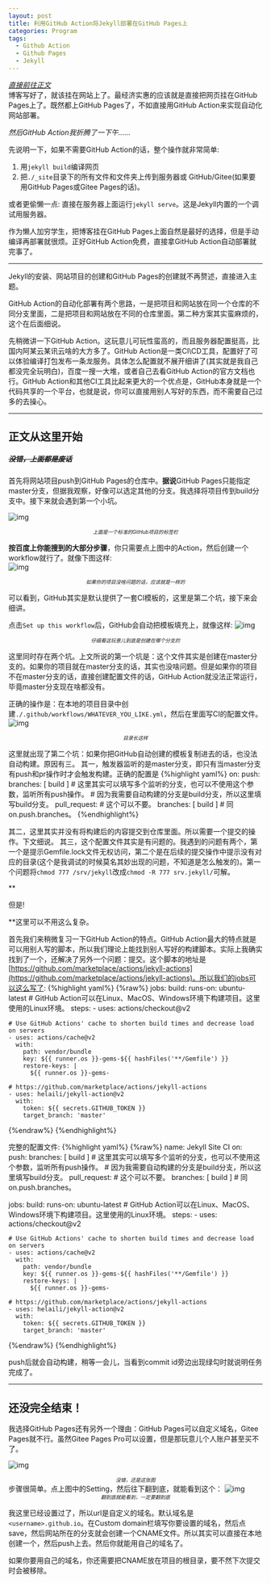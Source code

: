 ```yaml
---
layout: post
title: 利用GitHub Action将Jekyll部署在GitHub Pages上
categories: Program
tags: 
  - Github Action
  - Github Pages
  - Jekyll
---
```

*<a href="#start">直接前往正文</a>*  
博客写好了，就该挂在网站上了。最经济实惠的应该就是直接把网页挂在GitHub Pages上了。既然都上GitHub Pages了，不如直接用GitHub Action来实现自动化网站部署。

*然后GitHub Action我折腾了一下午……*

先说明一下，如果不需要GitHub Action的话，整个操作就非常简单:   
  1. 用`jekyll build`编译网页  
  2. 把`./_site`目录下的所有文件和文件夹上传到服务器或 GitHub/Gitee(如果要用GitHub Pages或Gitee Pages的话)。

或者更偷懒一点:
  直接在服务器上面运行`jekyll serve`。这是Jekyll内置的一个调试用服务器。

作为懒人加穷学生，把博客挂在GitHub Pages上面自然是最好的选择，但是手动编译再部署就很烦。正好GitHub Action免费，直接拿GitHub Action自动部署就完事了。

---

Jekyll的安装、网站项目的创建和GitHub Pages的创建就不再赘述，直接进入主题。

GitHub Action的自动化部署有两个思路，一是把项目和网站放在同一个仓库的不同分支里面，二是把项目和网站放在不同的仓库里面。第二种方案其实蛮麻烦的，这个在后面细说。

先稍微讲一下GitHub Action。这玩意儿可玩性蛮高的，而且服务器配置挺高，比国内阿某云某讯云啥的大方多了。GitHub Action是一类CI\CD工具，配置好了可以体验编译打包发布一条龙服务。具体怎么配置就不展开细讲了(其实就是我自己都没完全玩明白)，百度一搜一大堆，或者自己去看GitHub Action的官方文档也行。GitHub Action和其他CI工具比起来更大的一个优点是，GitHub本身就是一个代码共享的一个平台，也就是说，你可以直接用别人写好的东西，而不需要自己过多的去操心。

---

## <a name="start">正文从这里开始</a>

##### <s>没错，上面都是废话</s>

首先将网站项目push到GitHub Pages的仓库中。**据说**GitHub Pages只能指定master分支，但据我观察，好像可以选定其他的分支。我选择将项目传到build分支中。接下来就会遇到第一个小坑。

![img](/assets/img/2021-02-24-build-jekyll-by-github-action/9900BCF8F0F30CA4.png)
*<center style="font-size:70%">上面是一个标准的GitHub项目的标签栏</center>*

**按百度上你能搜到的大部分步骤**，你只需要点上图中的Action，然后创建一个workflow就行了。就像下图这样:  
![img](/assets/img/2021-02-24-build-jekyll-by-github-action/097CE708D4118C6C.png)
*<center style="font-size:70%">如果你的项目没啥问题的话，应该就是一样的</center>*

可以看到，GitHub其实是默认提供了一套CI模板的，这里是第二个坑，接下来会细讲。

点击`Set up this workflow`后，GitHub会自动把模板填充上，就像这样: 
![img](/assets/img/2021-02-24-build-jekyll-by-github-action/2C982A81BCEA3CA3.png)
*<center style="font-size:70%">仔细看这玩意儿到底是创建在哪个分支的</center>*

这里同时存在两个坑。上文所说的第一个坑是：这个文件其实是创建在master分支的。如果你的项目就在master分支的话，其实也没啥问题。但是如果你的项目不在master分支的话，直接创建配置文件的话，GitHub Action就没法正常运行，毕竟master分支现在啥都没有。

正确的操作是：在本地的项目目录中创建`./.github/workflows/WHATEVER_YOU_LIKE.yml`，然后在里面写CI的配置文件。
![img](/assets/img/2021-02-24-build-jekyll-by-github-action/0BF3EE28D3CA076D.png)
*<center style="font-size:70%">目录长这样</center>*

这里就出现了第二个坑：如果你把GitHub自动创建的模板复制进去的话，也没法自动构建。原因有三。
其一，触发器监听的是master分支，即只有当master分支有push和pr操作时才会触发构建。正确的配置是
{%highlight yaml%}
on:
  push:
    branches: [ build ] # 这里其实可以填写多个监听的分支，也可以不使用这个参数，监听所有push操作。
                        # 因为我需要自动构建的分支是build分支，所以这里填写build分支。
  pull_request:         # 这个可以不要。
    branches: [ build ] # 同on.push.branches。
{%endhighlight%}

其二，这里其实并没有将构建后的内容提交到仓库里面。所以需要一个提交的操作。下文细说。
其三，这个配置文件其实是有问题的。我遇到的问题有两个，第一个是提示Gemfile.lock文件无权访问，第二个是在后续的提交操作中提示没有对应的目录(这个是我调试的时候莫名其妙出现的问题，不知道是怎么触发的)。第一个问题将`chmod 777 /srv/jekyll`改成`chmod -R 777 srv.jekyll/`可解。

**<p sytle="font-size:150%">但是!</p>**这里可以不用这么复杂。

首先我们来稍微复习一下GitHub Action的特点。GitHub Action最大的特点就是可以用别人写的脚本，所以我们理论上能找到别人写好的构建脚本。实际上我确实找到了一个，还解决了另外一个问题：提交。这个脚本的地址是[https://github.com/marketplace/actions/jekyll-actions](https://github.com/marketplace/actions/jekyll-actions)。所以我们的jobs可以这么写了:
{%highlight yaml%}
{%raw%}
jobs:
  build:
    runs-on: ubuntu-latest # GitHub Action可以在Linux、MacOS、Windows环境下构建项目。这里使用的Linux环境。
    steps:
    - uses: actions/checkout@v2

    # Use GitHub Actions' cache to shorten build times and decrease load on servers
    - uses: actions/cache@v2
      with:
        path: vendor/bundle
        key: ${{ runner.os }}-gems-${{ hashFiles('**/Gemfile') }}
        restore-keys: |
          ${{ runner.os }}-gems-

    # https://github.com/marketplace/actions/jekyll-actions
    - uses: helaili/jekyll-action@v2
      with:
        token: ${{ secrets.GITHUB_TOKEN }}
        target_branch: 'master'
{%endraw%}
{%endhighlight%}

完整的配置文件:
{%highlight yaml%}
{%raw%}
name: Jekyll Site CI
on:
  push:
    branches: [ build ] # 这里其实可以填写多个监听的分支，也可以不使用这个参数，监听所有push操作。
                        # 因为我需要自动构建的分支是build分支，所以这里填写build分支。
  pull_request:         # 这个可以不要。
    branches: [ build ] # 同on.push.branches。

jobs:
  build:
    runs-on: ubuntu-latest # GitHub Action可以在Linux、MacOS、Windows环境下构建项目。这里使用的Linux环境。
    steps:
    - uses: actions/checkout@v2

    # Use GitHub Actions' cache to shorten build times and decrease load on servers
    - uses: actions/cache@v2
      with:
        path: vendor/bundle
        key: ${{ runner.os }}-gems-${{ hashFiles('**/Gemfile') }}
        restore-keys: |
          ${{ runner.os }}-gems-

    # https://github.com/marketplace/actions/jekyll-actions
    - uses: helaili/jekyll-action@v2
      with:
        token: ${{ secrets.GITHUB_TOKEN }}
        target_branch: 'master'
{%endraw%}
{%endhighlight%}

push后就会自动构建，稍等一会儿，当看到commit id旁边出现绿勾时就说明任务完成了。

---

## 还没完全结束！

我选择GitHub Pages还有另外一个理由：GitHub Pages可以自定义域名，Gitee Pages就不行。虽然Gitee Pages Pro可以设置，但是那玩意儿个人账户甚至买不了。

![img](/assets/img/2021-02-24-build-jekyll-by-github-action/9900BCF8F0F30CA4.png)
*<center style="font-size:70%">没错，还是这张图</center>*
步骤很简单。点上图中的Setting，然后往下翻到底，就能看到这个：
![img](/assets/img/2021-02-24-build-jekyll-by-github-action/4F7B2413E33E3434.png)
*<center style="font-size:70%">翻到底就能看到，一定要翻到底</center>*

我这里已经设置过了，所以url是自定义的域名。默认域名是`<username>.github.io`。在Custom domain栏填写你要设置的域名，然后点save，然后网站所在的分支就会创建一个CNAME文件。所以其实可以直接在本地创建一个，然后push上去。然后你就能用自己的域名了。

如果你要用自己的域名，你还需要把CNAME放在项目的根目录，要不然下次提交时会被移除。